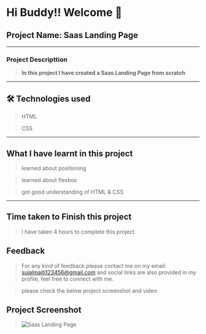 # Hi Buddy!! Welcome 👋

## Project Name: Saas Landing Page

---

### Project Descripttion

> **In this project I have created a Saas Landing Page from scratch**

---

## 🛠 Technologies used

> HTML

> CSS

---

## What I have learnt in this project

> learned about positioning

> learned about flexbox

> got good understanding of HTML & CSS

---

## Time taken to Finish this project

> I have taken 4 hours to complete this project.

## Feedback

> For any kind of feedback please contact me on my email: sujalmaiti123456@gmail.com and social links are also provided in my profile, feel free to connect with me.

> please check the below project screenshot and video

## Project Screenshot

> ![Saas Landing Page](https://user-images.githubusercontent.com/50038188/185726232-72346e5b-9aad-4931-ae57-6b27f3f16590.png)
